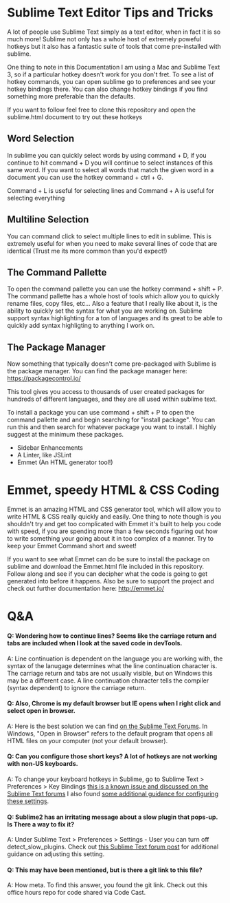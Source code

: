 # Sublime Text Editor Tips and Tricks
A lot of people use Sublime Text simply as a text editor, when in fact it is so much more! Sublime not only has a whole host of extremely poweful hotkeys but it also has a fantastic suite of tools that come pre-installed with sublime. 

One thing to note in this Documentation I am using a Mac and Sublime Text 3, so if a particular hotkey doesn't work for you don't fret. To see a list of hotkey commands, you can open sublime go to preferences and see your hotkey bindings there. You can also change hotkey bindings if you find something more preferable than the defaults.

If you want to follow feel free to clone this repository and open the sublime.html document to try out these hotkeys

## Word Selection
In sublime you can quickly select words by using command + D, if you continue to hit command + D you will continue to select instances of this same word. If you want to select all words that match the given word in a document you can use the hotkey command + ctrl + G. 

Command + L is useful for selecting lines and Command + A is useful for selecting everything

## Multiline Selection 
You can command click to select multiple lines to edit in sublime. This is extremely useful for when you need to make several lines of code that are identical (Trust me its more common than you'd expect!)

## The Command Pallette
To open the command pallette you can use the hotkey command + shift + P. The command pallette has a whole host of tools which allow you to quickly rename files, copy files, etc... Also a feature that I really like about it, is the ability to quickly set the syntax for what you are working on. Sublime support syntax highlighting for a ton of languages and its great to be able to quickly add syntax highligting to anything I work on. 

## The Package Manager 
Now something that typically doesn't come pre-packaged with Sublime is the package manager. You can find the package manager here: https://packagecontrol.io/

This tool gives you access to thousands of user created packages for hundreds of different languages, and they are all used within sublime text. 

To install a package you can use command + shift + P to open the command pallette and and begin searching for "install package". You can run this and then search for whatever package you want to install. I highly suggest at the minimum these packages.

 - Sidebar Enhancements
 - A Linter, like JSLint
 - Emmet (An HTML generator tool!) 

# Emmet, speedy HTML & CSS Coding
Emmet is an amazing HTML and CSS generator tool, which will allow you to write HTML & CSS really quickly and easily. One thing to note though is you shouldn't try and get too complicated with Emmet it's built to help you code with speed, if you are spending more than a few seconds figuring out how to write something your going about it in too complex of a manner. Try to keep your Emmet Command short and sweet! 

If you want to see what Emmet can do be sure to install the package on sublime and download the Emmet.html file included in this repository. Follow along and see if you can decipher what the code is going to get generated into before it happens. Also be sure to support the project and check out further documentation here: http://emmet.io/

# Q&A
#### Q: Wondering how to continue lines? Seems like the carriage return and tabs are included when I look at the saved code in devTools.
A: Line continuation is dependent on the language you are working with, the syntax of the lanugage determines what the line continuation character is. The carriage return and tabs are not usually visible, but on Windows this may be a different case. A line continuation character tells the compiler (syntax dependent) to ignore the carriage return.

#### Q: Also, Chrome is my default browser but IE opens when I right click and select open in browser.
A: Here is the best solution we can find [on the Sublime Text Forums](http://www.sublimetext.com/forum/viewtopic.php?f=3&p=62893). In Windows, "Open in Browser" refers to the default program that opens all HTML files on your computer (not your default browser). 

#### Q: Can you configure those short keys? A lot of hotkeys are not working with non-US keyboards.
A: To change your keyboard hotkeys in Sublime, go to Sublime Text > Preferences > Key Bindings [this is a known issue and discussed on the Sublime Text forums](https://www.sublimetext.com/forum/viewtopic.php?f=3&t=597) I also found [some additional guidance for configuring these settings](http://www.sublimetext.com/docs/key-bindings). 

#### Q: Sublime2 has an irritating message about a slow plugin that pops-up. Is There a way to fix it?
A: Under Sublime Text > Preferences > Settings - User you can turn off detect_slow_plugins. Check out [this Sublime Text forum post](http://www.sublimetext.com/forum/viewtopic.php?f=3&t=5527) for additional guidance on adjusting this setting. 

#### Q: This may have been mentioned, but is there a git link to this file?
A: How meta. To find this answer, you found the git link. Check out this office hours repo for code shared via Code Cast.
